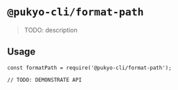 # `@pukyo-cli/format-path`

> TODO: description

## Usage

```
const formatPath = require('@pukyo-cli/format-path');

// TODO: DEMONSTRATE API
```
